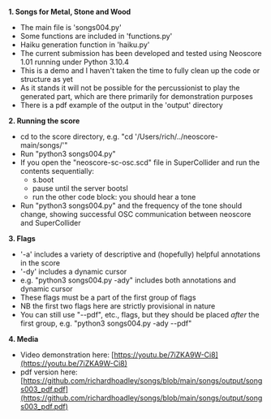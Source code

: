 __1. Songs for Metal, Stone and Wood__

- The main file is 'songs004.py'
- Some functions are included in 'functions.py'
- Haiku generation function in 'haiku.py'
- The current submission has been developed and tested using Neoscore 1.01 running under Python 3.10.4
- This is a demo and I haven't taken the time to fully clean up the code or structure as yet
- As it stands it will not be possible for the percussionist to play the generated part, which are there primarily for demonstration purposes
- There is a pdf example of the output in the 'output' directory

__2. Running the score__
- cd to the score directory, e.g. "cd '/Users/rich/../neoscore-main/songs/'"
- Run "python3 songs004.py"
- If you open the "neoscore-sc-osc.scd" file in SuperCollider and run the contents sequentially: 
	- s.boot
	- pause until the server bootsl
	- run the other code block: you should hear a tone
- Run "python3 songs004.py" and the frequency of the tone should change, showing successful OSC communication between neoscore and SuperCollider

__3. Flags__
- '-a' includes a variety of descriptive and (hopefully) helpful annotations in the score
- '-dy' includes a dynamic cursor
- e.g. "python3 songs004.py -ady" includes both annotations and dynamic cursor
- These flags must be a part of the first group of flags
- NB the first two flags here are strictly provisional in nature
- You can still use "--pdf", etc., flags, but they should be placed _after_ the first group, e.g. "python3 songs004.py -ady --pdf"

__4. Media__
- Video demonstration here: [https://youtu.be/7iZKA9W-Ci8](https://youtu.be/7iZKA9W-Ci8)
- pdf version here: [https://github.com/richardhoadley/songs/blob/main/songs/output/songs003_pdf.pdf](https://github.com/richardhoadley/songs/blob/main/songs/output/songs003_pdf.pdf)